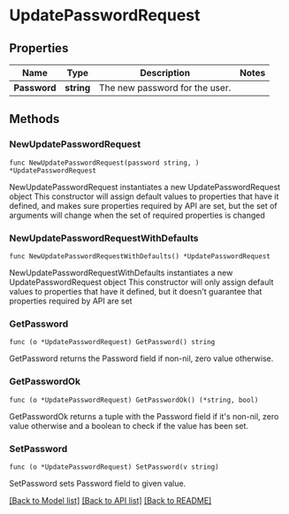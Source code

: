 # UpdatePasswordRequest

## Properties

Name | Type | Description | Notes
------------ | ------------- | ------------- | -------------
**Password** | **string** | The new password for the user. | 

## Methods

### NewUpdatePasswordRequest

`func NewUpdatePasswordRequest(password string, ) *UpdatePasswordRequest`

NewUpdatePasswordRequest instantiates a new UpdatePasswordRequest object
This constructor will assign default values to properties that have it defined,
and makes sure properties required by API are set, but the set of arguments
will change when the set of required properties is changed

### NewUpdatePasswordRequestWithDefaults

`func NewUpdatePasswordRequestWithDefaults() *UpdatePasswordRequest`

NewUpdatePasswordRequestWithDefaults instantiates a new UpdatePasswordRequest object
This constructor will only assign default values to properties that have it defined,
but it doesn't guarantee that properties required by API are set

### GetPassword

`func (o *UpdatePasswordRequest) GetPassword() string`

GetPassword returns the Password field if non-nil, zero value otherwise.

### GetPasswordOk

`func (o *UpdatePasswordRequest) GetPasswordOk() (*string, bool)`

GetPasswordOk returns a tuple with the Password field if it's non-nil, zero value otherwise
and a boolean to check if the value has been set.

### SetPassword

`func (o *UpdatePasswordRequest) SetPassword(v string)`

SetPassword sets Password field to given value.



[[Back to Model list]](../README.md#documentation-for-models) [[Back to API list]](../README.md#documentation-for-api-endpoints) [[Back to README]](../README.md)


